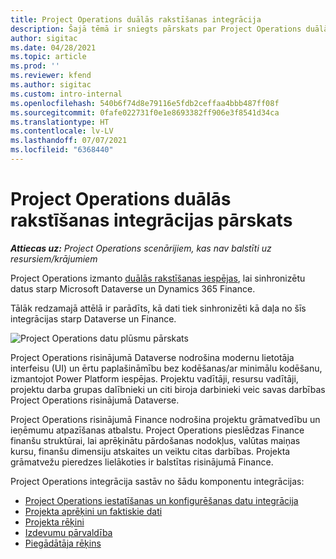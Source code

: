 ```yaml
---
title: Project Operations duālās rakstīšanas integrācija
description: Šajā tēmā ir sniegts pārskats par Project Operations duālās rakstīšanas integrāciju.
author: sigitac
ms.date: 04/28/2021
ms.topic: article
ms.prod: ''
ms.reviewer: kfend
ms.author: sigitac
ms.custom: intro-internal
ms.openlocfilehash: 540b6f74d8e79116e5fdb2ceffaa4bbb487ff08f
ms.sourcegitcommit: 0fafe022731f0e1e8693382ff906e3f8541d34ca
ms.translationtype: HT
ms.contentlocale: lv-LV
ms.lasthandoff: 07/07/2021
ms.locfileid: "6368440"
---
```

# <a name="project-operations-dual-write-integration-overview"></a>Project Operations duālās rakstīšanas integrācijas pārskats

_**Attiecas uz:** Project Operations scenārijiem, kas nav balstīti uz resursiem/krājumiem_

Project Operations izmanto [duālās rakstīšanas iespējas](/dynamics365/fin-ops-core/dev-itpro/data-entities/dual-write/dual-write-home-page), lai sinhronizētu datus starp Microsoft Dataverse un Dynamics 365 Finance.

Tālāk redzamajā attēlā ir parādīts, kā dati tiek sinhronizēti kā daļa no šīs integrācijas starp Dataverse un Finance.

![Project Operations datu plūsmu pārskats](./media/ProjectOperationsFlows.jpg)

Project Operations risinājumā Dataverse nodrošina modernu lietotāja interfeisu (UI) un ērtu paplašināmību bez kodēšanas/ar minimālu kodēšanu, izmantojot Power Platform iespējas. Projektu vadītāji, resursu vadītāji, projektu darba grupas dalībnieki un citi biroja darbinieki veic savas darbības Project Operations risinājumā Dataverse.

Project Operations risinājumā Finance nodrošina projektu grāmatvedību un ieņēmumu atpazīšanas atbalstu. Project Operations pieslēdzas Finance finanšu struktūrai, lai aprēķinātu pārdošanas nodokļus, valūtas maiņas kursu, finanšu dimensiju atskaites un veiktu citas darbības. Projekta grāmatvežu pieredzes lielākoties ir balstītas risinājumā Finance.

Project Operations integrācija sastāv no šādu komponentu integrācijas:


- [Project Operations iestatīšanas un konfigurēšanas datu integrācija](resource-dual-write-setup-integration.md) 
- [Projekta aprēķini un faktiskie dati](resource-dual-write-estimates-actuals.md)
- [Projekta rēķini](resource-dual-write-project-invoice.md)
- [Izdevumu pārvaldība](resource-dual-write-expense.md)
- [Piegādātāja rēķins](resource-dual-write-vendor-invoice.md)
